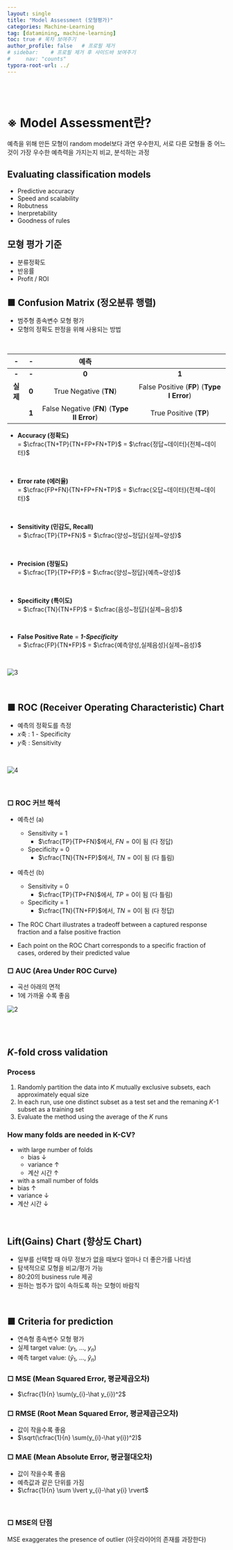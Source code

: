```yaml
---
layout: single
title: "Model Assessment (모형평가)"
categories: Machine-Learning
tag: [datamining, machine-learning]
toc: true # 목차 보여주기
author_profile: false   # 프로필 제거
# sidebar:    # 프로필 제거 후 사이드바 보여주기
#     nav: "counts"
typora-root-url: ../
---
```

<br><br>

# **※ Model Assessment란**?
예측을 위해 만든 모형이 random model보다 과연 우수한지, 서로 다른 모형들 중 어느 것이 가장 우수한 예측력을 가지는지 비교, 분석하는 과정

## Evaluating classification models
- Predictive accuracy
- Speed and scalability
- Robutness
- Inerpretability
- Goodness of rules

## 모형 평가 기준
- 분류정확도
- 반응률
- Profit / ROI

## **■ Confusion Matrix (정오분류 행렬)**
- 범주형 종속변수 모형 평가
- 모형의 정확도 판정을 위해 사용되는 방법

<br>

| **-**  | **-** | **예측**                  |                     |
|:---:|:---:|:-------------------:|:-------------------:|
| **-**  | **-** | **0**                   | **1**                   |
| **실제** | **0** | True Negative (**TN**)  | False Positive (**FP**) (**Type I Error**) |
|    | **1** | False Negative (**FN**) (**Type II Error**) | True Positive (**TP**)  |

- **Accuracy (정확도)**<br>
  = $\cfrac{TN+TP}{TN+FP+FN+TP}$ = $\cfrac{정답~데이터}{전체~데이터}$

<br>

- **Error rate (에러율)**<br>
  = $\cfrac{FP+FN}{TN+FP+FN+TP}$ = $\cfrac{오답~데이터}{전체~데이터}$

<br>

- **Sensitivity (민감도, Recall)**<br>
  = $\cfrac{TP}{TP+FN}$ = $\cfrac{양성~정답}{실제~양성}$

<br>

- **Precision (정밀도)**<br>
  = $\cfrac{TP}{TP+FP}$ = $\cfrac{양성~정답}{예측~양성}$

<br>

- **Specificity (특이도)**<br>
  = $\cfrac{TN}{TN+FP}$ = $\cfrac{음성~정답}{실제~음성}$

<br>

- **False Positive Rate** = ***1-Specificity***<br>
  = $\cfrac{FP}{TN+FP}$ = $\cfrac{예측양성,실제음성}{실제~음성}$

<br>

![3]({{site.url}}/images/2024-03-10-ml-modelAssessment/3.jpg)

<br>

## **■ ROC (Receiver Operating Characteristic) Chart**
- 예측의 정확도를 측정
- $x$축 : 1 - Specificity
- $y$축 : Sensitivity

<br>

![4]({{site.url}}/images/2024-03-10-ml-modelAssessment/4.jpg)

<br>

### □ ROC 커브 해석
- 예측선 (a)
  - Sensitivity = 1
    - $\cfrac{TP}{TP+FN}$에서, $FN = 0$이 됨 (다 정답)
  - Specificity = 0
    - $\cfrac{TN}{TN+FP}$에서, $TN = 0$이 됨 (다 틀림)
- 예측선 (b)
  - Sensitivity = 0
    - $\cfrac{TP}{TP+FN}$에서, $TP = 0$이 됨 (다 틀림)
  - Specificity = 1
    - $\cfrac{TN}{TN+FP}$에서, $TN = 0$이 됨 (다 정답)

- The ROC Chart illustrates a tradeoff between a captured response fraction and a false positive fraction
- Each point on the ROC Chart corresponds to a specific fraction of cases, ordered by their predicted value

### □ AUC (Area Under ROC Curve)
- 곡선 아래의 면적
- 1에 가까울 수록 좋음

![2]({{site.url}}/images/2024-03-10-ml-modelAssessment/2.JPG) <br>

<br>
<br>

## $K$-fold cross validation
### Process
1. Randomly partition the data into $K$ mutually exclusive subsets, each approximately equal size
2. In each run, use one distinct subset as a test set and the remaning $K$-$1$ subset as a training set
3. Evaluate the method using the average of the $K$ runs

### How many folds are needed in K-CV?
- with large number of folds
  - bias ↓
  - variance ↑
  - 계산 시간 ↑
-  with a small number of folds
  - bias ↑
  - variance ↓
  - 계산 시간 ↓

<br>

## Lift(Gains) Chart (향상도 Chart)
- 일부를 선택할 때 아무 정보가 없을 때보다 얼마나 더 좋은가를 나타냄
- 탐색적으로 모형을 비교/평가 가능
- 80:20의 business rule 제공
- 원하는 범주가 많이 속하도록 하는 모형이 바람직

<br>

## ■ Criteria for prediction
- 연속형 종속변수 모형 평가 <br>
- 실제 target value: ($y_{1}$, ..., $y_{n}$)<br>
- 예측 target value: ($\hat y_{1}$, ..., $\hat y_{n}$)

### **□ MSE (Mean Squared Error, 평균제곱오차)**
- $\cfrac{1}{n} \sum(y_{i}-\hat y_{i})^2$

### **□ RMSE (Root Mean Squared Error, 평균제곱근오차)**
- 값이 작을수록 좋음
- $\sqrt(\cfrac{1}{n} \sum(y_{i}-\hat y{i})^2)$

### **□ MAE (Mean Absolute Error, 평균절대오차)**
- 값이 작을수록 좋음
- 예측값과 같은 단위를 가짐
- $\cfrac{1}{n} \sum \lvert y_{i}-\hat y{i} \rvert$

<br>

### □ MSE의 단점
MSE exaggerates the presence of outlier (아웃라이어의 존재를 과장한다)